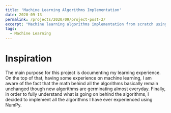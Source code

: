 ```yaml
---
title: 'Machine Learning Algorithms Implementation'
date: 2020-09-13
permalink: /projects/2020/09/project-post-2/
excerpt: "Machine learning algorithms implementation from scratch using NumPy<br/><img src='/images/ml.png'>"
tags:
  - Machine Learning
---
```


# Inspiration

The main purpose for this project is documenting my learning experience. On the top of that, having some experience on machine learning, I am aware of the fact that the math behind all the algorithms basically remain unchanged though new algorithms are germinating almost everyday. Finally, in order to fully understand what is going on behind the algorithms, I decided to implement all the algorithms I have ever experienced using NumPy.
